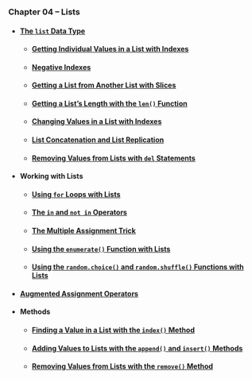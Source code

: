 ### Chapter 04 – Lists
- #### [The `list` Data Type](practice04_01.py)
  - #### [Getting Individual Values in a List with Indexes](practice04_02.py)
  - #### [Negative Indexes](practice04_03.py)
  - #### [Getting a List from Another List with Slices](practice04_04.py)
  - #### [Getting a List’s Length with the `len()` Function](practice04_05.py)
  - #### [Changing Values in a List with Indexes](practice04_06.py)
  - #### [List Concatenation and List Replication](practice04_07.py)
  - #### [Removing Values from Lists with `del` Statements](practice04_08.py)
- #### Working with Lists
  - #### [Using `for` Loops with Lists](practice04_09.py)
  - #### [The `in` and `not in` Operators](practice04_10.py)
  - #### [The Multiple Assignment Trick](practice04_11.py)
  - #### [Using the `enumerate()` Function with Lists](practice04_12.py)
  - #### [Using the `random.choice()` and `random.shuffle()` Functions with Lists](practice04_13.py)
- #### [Augmented Assignment Operators](practice04_14.py)
- #### Methods
  - #### [Finding a Value in a List with the `index()` Method](practice04_15.py)
  - #### [Adding Values to Lists with the `append()` and `insert()` Methods](practice04_16.py)
  - #### [Removing Values from Lists with the `remove()` Method](practice04_17.py)